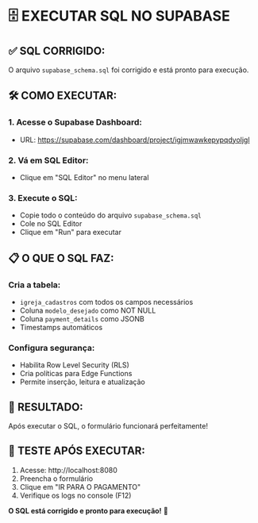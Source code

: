 # 🗄️ EXECUTAR SQL NO SUPABASE

## ✅ **SQL CORRIGIDO:**
O arquivo `supabase_schema.sql` foi corrigido e está pronto para execução.

## 🛠️ **COMO EXECUTAR:**

### **1. Acesse o Supabase Dashboard:**
- URL: https://supabase.com/dashboard/project/igjmwawkepypqdyoljgl

### **2. Vá em SQL Editor:**
- Clique em "SQL Editor" no menu lateral

### **3. Execute o SQL:**
- Copie todo o conteúdo do arquivo `supabase_schema.sql`
- Cole no SQL Editor
- Clique em "Run" para executar

## 📋 **O QUE O SQL FAZ:**

### **Cria a tabela:**
- `igreja_cadastros` com todos os campos necessários
- Coluna `modelo_desejado` como NOT NULL
- Coluna `payment_details` como JSONB
- Timestamps automáticos

### **Configura segurança:**
- Habilita Row Level Security (RLS)
- Cria políticas para Edge Functions
- Permite inserção, leitura e atualização

## 🎯 **RESULTADO:**
Após executar o SQL, o formulário funcionará perfeitamente!

## 🧪 **TESTE APÓS EXECUTAR:**
1. Acesse: http://localhost:8080
2. Preencha o formulário
3. Clique em "IR PARA O PAGAMENTO"
4. Verifique os logs no console (F12)

**O SQL está corrigido e pronto para execução!** 🎉
